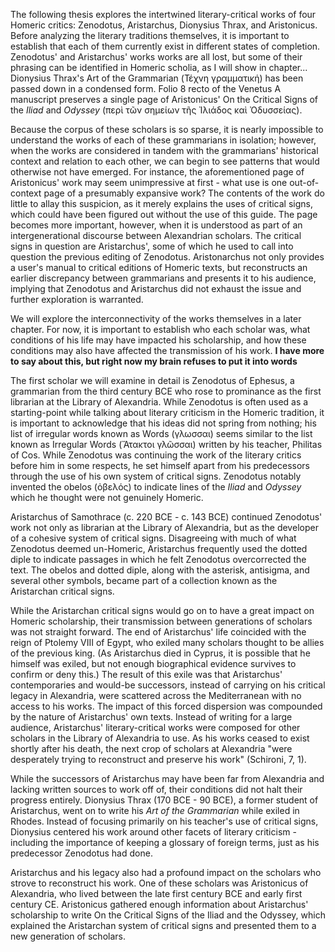 The following thesis explores the intertwined literary-critical works of four Homeric critics: Zenodotus, Aristarchus, Dionysius Thrax, and Aristonicus. Before analyzing the literary traditions themselves, it is important to establish that each of them currently exist in different states of completion. Zenodotus' and Aristarchus' works  works are all lost, but some of their phrasing can be identified in Homeric scholia, as I will show in chapter...  Dionysius Thrax's Art of the Grammarian (Τέχνη γραμματική) has been passed down in a condensed form. Folio 8 recto of the Venetus A manuscript preserves a single page of Aristonicus' On the Critical Signs of the _Iliad_ and _Odyssey_ (περὶ τῶν σημείων τῆς Ἰλιάδος καὶ Ὀδυσσείας). 

Because the corpus of these scholars is so sparse, it is nearly impossible to understand the works of each of these grammarians in isolation; however, when the works are considered in tandem with the grammarians' historical context and relation to each other, we can begin to see patterns that would otherwise not have emerged. For instance, the aforementioned page of Aristonicus' work may seem unimpressive at first - what use is one out-of-context page of a presumably expansive work? The contents of the work do little to allay this suspicion, as it merely explains the uses of critical signs, which could have been figured out without the use of this guide. The page becomes more important, however, when it is understood as part of an intergenerational discourse between Alexandrian scholars. The critical signs in question are Aristarchus', some of which he used to call into question the previous editing of Zenodotus. Aristonarchus not only provides a user's manual to critical editions of Homeric texts, but reconstructs an earlier discrepancy between grammarians and presents it to his audience, implying that Zenodotus and Aristarchus did not exhaust the issue and further exploration is warranted.

We will explore the interconnectivity of the works themselves in a later chapter. For now, it is important to establish who each scholar was, what conditions of his life may have impacted his scholarship, and how these conditions may also have affected the transmission of his work. **I have more to say about this, but right now my brain refuses to put it into words**

The first scholar we will examine in detail is Zenodotus of Ephesus, a grammarian from the third century BCE who rose to prominance as the first librarian at the Library of Alexandria. While Zenodotus is often used as a starting-point while talking about literary criticism in the Homeric tradition, it is important to acknowledge that his ideas did not spring from nothing; his list of irregular words known as Words (γλωσσαι) seems similar to the list known as Irregular Words  (Ἄτακτοι γλῶσσαι) written by his teacher, Philitas of Cos. While Zenodotus was continuing the work of the literary critics before him in some respects, he set himself apart from his predecessors through the use of his own system of critical signs. Zenodotus notably invented the obelos (ὀβελός) to indicate lines of the _Iliad_ and _Odyssey_ which he thought were not genuinely Homeric.

Aristarchus of Samothrace (c. 220 BCE - c. 143 BCE) continued Zenodotus' work not only as librarian at the Library of Alexandria, but as the developer of a cohesive system of critical signs. Disagreeing with much of what Zenodotus deemed un-Homeric, Aristarchus frequently used the dotted diple to indicate passages in which he felt Zenodotus overcorrected the text. The obelos and dotted diple, along with the asterisk, antisigma, and several other symbols, became part of a collection known as the Aristarchan critical signs.

While the Aristarchan critical signs would go on to have a great impact on Homeric scholarship, their transmission between generations of scholars was not straight forward. The end of Aristarchus' life coincided with the reign of Ptolemy VIII of Egypt, who exiled many scholars thought to be allies of the previous king. (As Aristarchus died in Cyprus, it is possible that he himself was exiled, but not enough biographical evidence survives to confirm or deny this.) The result of this exile was that Aristarchus' contemporaries and would-be successors, instead of carrying on his critical legacy in Alexandria, were scattered across the Mediterranean with no access to his works. The impact of this forced dispersion was compounded by the nature of Aristarchus' own texts. Instead of writing for a large audience, Aristarchus' literary-critical works were composed for other scholars in the Library of Alexandria to use. As his works ceased to exist shortly after his death, the next crop of scholars at Alexandria "were desperately trying to reconstruct and preserve his work" (Schironi, 7, 1). 

While the successors of Aristarchus may have been far from Alexandria and lacking written sources to work off of, their conditions did not halt their progress entirely. Dionysius Thrax (170 BCE - 90 BCE), a former student of Aristarchus, went on to write his _Art of the Grammarian_ while exiled in Rhodes. Instead of focusing primarily on his teacher's use of critical signs, Dionysius centered his work around other facets of literary criticism - including the importance of keeping a glossary of foreign terms, just as his predecessor Zenodotus had done. 

Aristarchus and his legacy also had a profound impact on the scholars who strove to reconstruct his work. One of these scholars was Aristonicus of Alexandria, who lived between the late first century BCE and early first century CE. Aristonicus gathered enough information about Aristarchus' scholarship to write On the Critical Signs of the Iliad and the Odyssey, which explained the Aristarchan system of critical signs and presented them to a new generation of scholars. 

